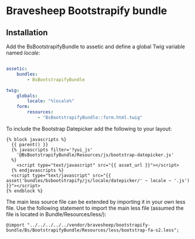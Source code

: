# Bravesheep Bootstrapify bundle

## Installation

Add the BsBootstrapifyBundle to assetic and define a global Twig variable named *locale*:

```yml

assetic:
    bundles:
        - BsBootstrapifyBundle

twig:
    globals:
        locale: "%locale%"
    form:
        resources:
            - "BsBootstrapifyBundle::form.html.twig"
```

To include the Bootstrap Datepicker add the following to your layout:

```twig
{% block javascripts %}
  {{ parent() }}
  {% javascripts filter='?yui_js'
    '@BsBootstrapifyBundle/Resources/js/bootstrap-datepicker.js'
  %}
    <script type="text/javascript" src="{{ asset_url }}"></script>
  {% endjavascripts %}
  <script type="text/javascript" src="{{ asset('bundles/bsbootstrapify/js/locale/datepicker/' ~ locale ~ '.js') }}"></script>
{% endblock %}
```

The main less source file can be extended by importing it in your own less file. Use the following statement to import the main less file (assumed the file is located in Bundle/Resources/less/):

```less
@import "../../../../../vendor/bravesheep/bootstrapify-bundle/Bs/BootstrapifyBundle/Resources/less/bootstrap-fa-s2.less";
```
